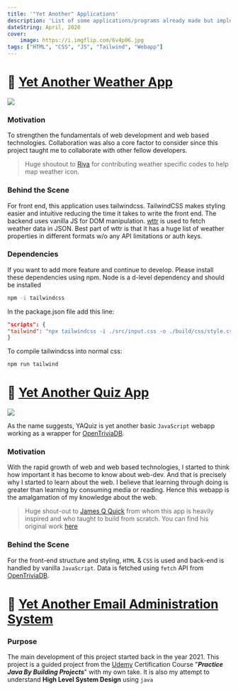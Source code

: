 ```yaml
---
title: '"Yet Another" Applications'
description: 'List of some applications/programs already made but implemented/cloned and written by me for the purpose of learning'
dateString: April, 2020
cover:
    image: https://i.imgflip.com/6v4p06.jpg
tags: ["HTML", "CSS", "JS", "Tailwind", "Webapp"]
---
```


# 🔗 [Yet Another Weather App](https://github.com/rd3ka/YAWeather)
![](../ss_01.png)

### Motivation
To strengthen the fundamentals of web development and web based technologies. Collaboration was also a core factor to consider since this project taught me to collaborate with other fellow developers.
>Huge shoutout to [Riya](https://www.github.com/buna26) for contributing weather specific codes to help map weather icon.

### Behind the Scene
For front end, this application uses tailwindcss. TailwindCSS makes styling easier and intuitive reducing the time it takes to write the front end. The backend uses vanilla JS for DOM manipulation. [wttr](https://wttr.in) is used to fetch weather data in JSON. Best part of wttr is that it has a huge list of weather properties in different formats w/o any API limitations or auth keys.

### Dependencies
If you want to add more feature and continue to develop. Please install these dependencies using npm. Node is a d-level dependency and should be installed 

```bash
npm -i tailwindcss 
```
In the package.json file add this line:
```json
"scripts": { 
"tailwind": "npx tailwindcss -i ./src/input.css -o ./build/css/style.css --watch"  
}
```
To compile tailwindcss into normal css:
```bash
npm run tailwind
```

# 🔗 [Yet Another Quiz App](https://github.com/rd3ka/YAQuiz)
![](../screenshot-04.png)

As the name suggests, YAQuiz is yet another basic `JavaScript` webapp working as a wrapper for [OpenTriviaDB](https://opentdb.com/).

### Motivation 
With the rapid growth of web and web based technologies, I started to think how important it has become to know about web-dev. And that is precisely why I started to learn about the web. I believe that learning through doing is greater than learning by consuming media or reading. Hence this webapp is the amalgamation of my knowledge about the web.
> Huge shout-out to [James Q Quick](https://github.com/jamesqquick) from whom this app is heavily inspired and who taught to build from scratch. You can find his original work [here](https://github.com/jamesqquick/Build-A-Quiz-App-With-HTML-CSS-and-JavaScript)

### Behind the Scene
For the front-end structure and styling, `HTML` & `CSS` is used and back-end is handled by vanilla `JavaScript`. Data is fetched using `fetch` API from [OpenTriviaDB](https://opentdb.com/). 

# 🔗 [Yet Another Email Administration System](https://github.com/rd3ka/YetAnotherEmailAdminAPI)

### Purpose
The main development of this project started back in the year 2021. This project is a guided
project from the [Udemy](https://www.udemy.com/course/practice-java-by-building-projects/) 
Certification Course "_**Practice Java By Building Projects**_" with my own take. It is also
my attempt to understand **High Level System Design** using `java`
